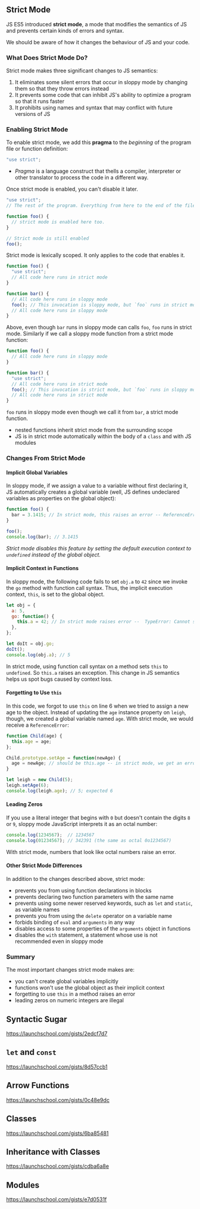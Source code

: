 ## Strict Mode

JS ES5 introduced **strict mode**, a mode that modifies the semantics of JS and prevents certain kinds of errors and syntax.

We should be aware of how it changes the behaviour of JS and your code.

### What Does Strict Mode Do?

Strict mode makes three significant changes to JS semantics:
1) It eliminates some silent errors that occur in sloppy mode by changing them so that they throw errors instead
2) It prevents some code that can inhibit JS's ability to optimize a program so that it runs faster
3) It prohibits using names and syntax that may conflict with future versions of JS

### Enabling Strict Mode

To enable strict mode, we add this **pragma** to the *beginning* of the program file or function definition:
``` js 
"use strict";
```

- *Pragma* is a language construct that thells a compiler, interpreter or other translator to process the code in a different way. 

Once strict mode is enabled, you can't disable it later.
``` js
"use strict";
// The rest of the program. Everything from here to the end of the file runs in strict mode.

function foo() {
  // strict mode is enabled here too.
}

// Strict mode is still enabled
foo();
```

Strict mode is lexically scoped. It only applies to the code that enables it.
``` js
function foo() {
  "use strict";
  // All code here runs in strict mode
}

function bar() {
  // All code here runs in sloppy mode
  foo(); // This invocation is sloppy mode, but `foo` runs in strict mode
  // All code here runs in sloppy mode
}
```
Above, even though `bar` runs in sloppy mode can calls `foo`, `foo` runs in strict mode. Similarly if we call a sloppy mode function from a strict mode function:
``` js
function foo() {
  // All code here runs in sloppy mode
}

function bar() {
  "use strict";
  // All code here runs in strict mode
  foo(); // This invocation is strict mode, but `foo` runs in sloppy mode
  // All code here runs in strict mode
}
```
`foo` runs in sloppy mode even though we call it from `bar`, a strict mode function.


- nested functions inherit strict mode from the surrounding scope
- JS is in strict mode automatically within the body of a `class` and with JS modules

### Changes From Strict Mode

#### Implicit Global Variables

In sloppy mode, if we assign a value to a variable without first declaring it, JS automatically creates a global variable (well, JS defines undeclared variables as properties on the global object):
``` js
function foo() {
  bar = 3.1415; // In strict mode, this raises an error -- ReferenceError: bar is not defined
}

foo();
console.log(bar); // 3.1415
```

*Strict mode disables this feature by setting the default execution context to `undefined` instead of the global object.* 

#### Implicit Context in Functions

In sloppy mode, the following code fails to set `obj.a` to `42` since we invoke the `go` method with function call syntax. Thus, the implicit execution context, `this`, is set to the global object.

``` js
let obj = {
  a: 5,
  go: function() {
    this.a = 42; // In strict mode raises error --  TypeError: Cannot set property 'a' of undefined
  },
};

let doIt = obj.go;
doIt();
console.log(obj.a); // 5
```

In strict mode, using function call syntax on a method sets `this` to `undefined`. So `this.a` raises an exception. This change in JS semantics helps us spot bugs caused by context loss. 

#### Forgetting to Use `this`

In this code, we forgot to use `this` on line 6 when we tried to assign a new age to the object. Instead of updating the `age` instance property on `leigh`, though, we created a global variable named `age`. With strict mode, we would receive a `ReferenceError`:
``` js
function Child(age) {
  this.age = age;
};

Child.prototype.setAge = function(newAge) {
  age = newAge; // should be this.age -- in strict mode, we get an error -- ReferenceError: age is not defined
}

let leigh = new Child(5);
leigh.setAge(6);
console.log(leigh.age); // 5; expected 6
```

#### Leading Zeros

If you use a literal integer that begins with `0` but doesn't contain the digits `8` or `9`, sloppy mode JavaScript interprets it as an octal number:
``` js
console.log(1234567);  // 1234567
console.log(01234567); // 342391 (the same as octal 0o1234567)
```

With strict mode, numbers that look like octal numbers raise an error.

#### Other Strict Mode Differences

In addition to the changes described above, strict mode:
- prevents you from using function declarations in blocks
- prevents declaring two function parameters with the same name
- prevents using some newer reserved keywords, such as `let` and `static`, as variable names
- prevents you from using the `delete` operator on a variable name
- forbids binding of `eval` and `arguments` in any way
- disables access to some properties of the `arguments` object in functions
- disables the `with` statement, a statement whose use is not recommended even in sloppy mode

### Summary

The most important changes strict mode makes are:
- you can't create global variables implicitly
- functions won't use the global object as their implicit context
- forgetting to use `this` in a method raises an error
- leading zeros on numeric integers are illegal 

## Syntactic Sugar

https://launchschool.com/gists/2edcf7d7

## `let` and `const`

https://launchschool.com/gists/8d57ccb1

## Arrow Functions

https://launchschool.com/gists/0c48e9dc

## Classes

https://launchschool.com/gists/6ba85481

## Inheritance with Classes

https://launchschool.com/gists/cdba6a8e

## Modules

https://launchschool.com/gists/e7d0531f